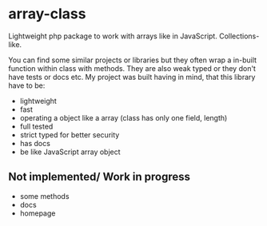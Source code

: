 # array-class
Lightweight php package to work with arrays like in JavaScript. Collections-like.

You can find some similar projects or libraries but they often wrap a in-built function within class with methods. 
They are also weak typed or they don't have tests or docs etc. My project was built having in mind, that this library have to be:
* lightweight
* fast 
* operating a object like a array (class has only one field, length)
* full tested
* strict typed for better security
* has docs
* be like JavaScript array object

## Not implemented/ Work in progress
* some methods
* docs 
* homepage
